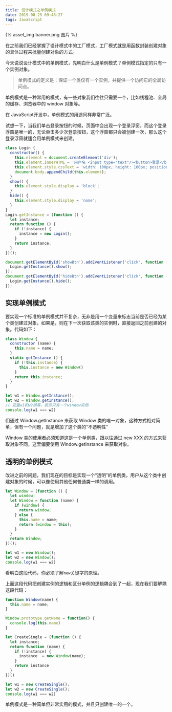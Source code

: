 ```yaml
---
title: 设计模式之单例模式
date: 2019-08-25 09:48:27
tags: JavaScript
---
```


{% asset_img banner.png 图片 %}

在之前我们已经掌握了设计模式中的工厂模式，工厂模式就是用函数封装创建对象的具体过程来批量创建对象的方式。

<!-- more -->

今天说说设计模式中的单例模式，先明白什么是单例模式？单例模式指定的只有一个实例对象。

> 单例模式的定义是：保证一个类仅有一个实例，并提供一个访问它的全局访问点。

单例模式是一种常用的模式，有一些对象我们往往只需要一个，比如线程池、全局的缓存、浏览器中的 window 对象等。


在 JavaScript开发中，单例模式的用途同样非常广泛。

试想一下，当我们单击登录按钮的时候，页面中会出现一个登录浮窗，而这个登录浮窗是唯一的，无论单击多少次登录按钮，这个浮窗都只会被创建一次，那么这个登录浮窗就适合用单例模式来创建。

```js
class Login {
  constructor() {
    this.element = document.createElement('div');
    this.element.innerHTML = '用户名 <input type="text"/><button>登录</button>'
    this.element.style.cssText = 'width: 100px; height: 100px; position: absolute; left: 50%; top: 50%; display: block;';
    document.body.appendChild(this.element);
  }
  show() {
    this.element.style.display = 'block';
  }
  hide() {
    this.element.style.display = 'none';
  }
}
Login.getInstance = (function () {
  let instance;
  return function () {
    if (!instance) {
      instance = new Login();
    }
    return instance;
  }
})();

document.getElementById('showBtn').addEventListener('click', function (event) {
  Login.getInstance().show();
});
document.getElementById('hideBtn').addEventListener('click', function (event) {
  Login.getInstance().hide();
});
```
## 实现单例模式

要实现一个标准的单例模式并不复杂，无非是用一个变量来标志当前是否已经为某个类创建过对象，如果是，则在下一次获取该类的实例时，直接返回之前创建的对象。代码如下：

```js
class Window {
  constructor (name) {
    this.name = name;
  }
  static getInstance () {
    if (!this.instance) {
      this.instance = new Window()
    }
    return this.instance;
  }
}

let w1 = Window.getInstance();
let w2 = Window.getInstance();
// 变量w1和w2相等，表示只有一个window实例
console.log(w1 === w2)
```
们通过 Window.getInstance 来获取 Window 类的唯一对象，这种方式相对简单，但有一个问题，就是增加了这个类的“不透明性”

Window 类的使用者必须知道这是一个单例类，跟以往通过 new XXX 的方式来获取对象不同，这里偏要使用 Window.getInstance 来获取对象。

## 透明的单例模式

改进之前的问题，我们现在的目标是实现一个“透明”的单例类，用户从这个类中创建对象的时候，可以像使用其他任何普通类一样的调用。
```js
let Window = (function () {
  let window;
  let Window = function (name) {
    if (window) {
      return window;
    } else {
      this.name = name;
      return (window = this);
    }
  }
  return Window;
})();

let w1 = new Window();
let w2 = new Window();
console.log(w1 === w2)
```
看明白这段代码，你必须了解`new`关键字的原理。

上面这段代码把创建实例的逻辑和区分单例的逻辑耦合到了一起，现在我们要解耦这段代码：
```js
function Window(name) {
  this.name = name;
}

Window.prototype.getName = function() {
  console.log(this.name)
}

let CreateSingle = (function () {
  let instance;
  return function (name) {
    if (!instance) {
      instance  = new Window(name);
    }
    return instance
  }
})()

let w1 = new CreateSingle();
let w2 = new CreateSingle();
console.log(w1 === w2)
```
单例模式是一种简单但非常实用的模式，并且只创建唯一的一个。
